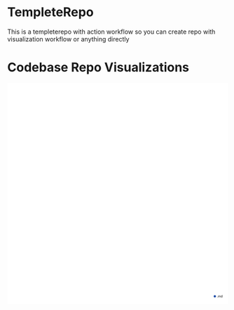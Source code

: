 # TempleteRepo
This is a templeterepo with action workflow so you can create repo with visualization workflow or anything directly

# Codebase Repo Visualizations
![Visualization of the codebase](./diagram.svg)
